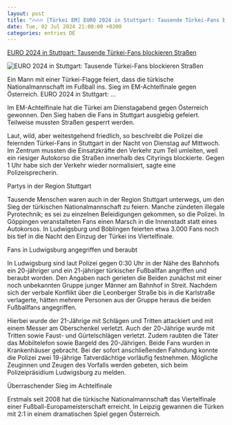 ```yaml
---
layout: post
title: "🔥🔥🔥 [Türkei EM] EURO 2024 in Stuttgart: Tausende Türkei-Fans blockieren Straßen"
date: Tue, 02 Jul 2024 21:00:00 +0200
categories: entries DE
---
```

[EURO 2024 in Stuttgart: Tausende Türkei-Fans blockieren Straßen](https://www.swr.de/swraktuell/baden-wuerttemberg/stuttgart/euro2024-fussball-em-tausende-tuerkei-fans-feiern-sieg-im-achtelfinale-stuttgart-100.html)

![EURO 2024 in Stuttgart: Tausende Türkei-Fans blockieren Straßen](https://www.swr.de/swraktuell/baden-wuerttemberg/1719979800151%2Ctuerkei-fans-feiern-einzug-ins-viertelfinale-em-100~_v-16x9@2dL_-6c42aff4e68b43c7868c3240d3ebfa29867457da.jpg)

Ein Mann mit einer Türkei-Flagge feiert, dass die türkische Nationalmannschaft im Fußball ins. Sieg im EM-Achtelfinale gegen Österreich. EURO 2024 in Stuttgart: ...

Im EM-Achtelfinale hat die Türkei am Dienstagabend gegen Österreich gewonnen. Den Sieg haben die Fans in Stuttgart ausgiebig gefeiert. Teilweise mussten Straßen gesperrt werden.

Laut, wild, aber weitestgehend friedlich, so beschreibt die Polizei die feiernden Türkei-Fans in Stuttgart in der Nacht von Dienstag auf Mittwoch. Im Zentrum mussten die Einsatzkräfte den Verkehr zum Teil umleiten, weil ein riesiger Autokorso die Straßen innerhalb des Cityrings blockierte. Gegen 1 Uhr habe sich der Verkehr wieder normalisiert, sagte eine Polizeisprecherin.

Partys in der Region Stuttgart

Tausende Menschen waren auch in der Region Stuttgart unterwegs, um den Sieg der türkischen Nationalmannschaft zu feiern. Manche zündeten illegale Pyrotechnik; es sei zu einzelnen Beleidigungen gekommen, so die Polizei. In Göppingen veranstalteten Fans einen Marsch in die Innenstadt statt eines Autokorsos. In Ludwigsburg und Böblingen feierten etwa 3.000 Fans noch bis tief in die Nacht den Einzug der Türkei ins Viertelfinale.

Fans in Ludwigsburg angegriffen und beraubt

In Ludwigsburg sind laut Polizei gegen 0:30 Uhr in der Nähe des Bahnhofs ein 20-jähriger und ein 21-jähriger türkischer Fußballfan angriffen und beraubt worden. Den Angaben nach gerieten die Beiden zunächst mit einer noch unbekannten Gruppe junger Männer am Bahnhof in Streit. Nachdem sich der verbale Konflikt über die Leonberger Straße bis in die Karlstraße verlagerte, hätten mehrere Personen aus der Gruppe heraus die beiden Fußballfans angegriffen.

Hierbei wurde der 21-Jährige mit Schlägen und Tritten attackiert und mit einem Messer am Oberschenkel verletzt. Auch der 20-Jährige wurde mit Tritten sowie Faust- und Gürtelschlägen verletzt. Zudem raubten die Täter das Mobiltelefon sowie Bargeld des 20-Jährigen. Beide Fans wurden in Krankenhäuser gebracht. Bei der sofort anschließenden Fahndung konnte die Polizei zwei 19-jährige Tatverdächtige vorläufig festnehmen. Mögliche Zeuginnen und Zeugen des Vorfalls werden gebeten, sich beim Polizeipräsidium Ludwigsburg zu melden.

Überraschender Sieg im Achtelfinale

Erstmals seit 2008 hat die türkische Nationalmannschaft das Viertelfinale einer Fußball-Europameisterschaft erreicht. In Leipzig gewannen die Türken mit 2:1 in einem dramatischen Spiel gegen Österreich.

